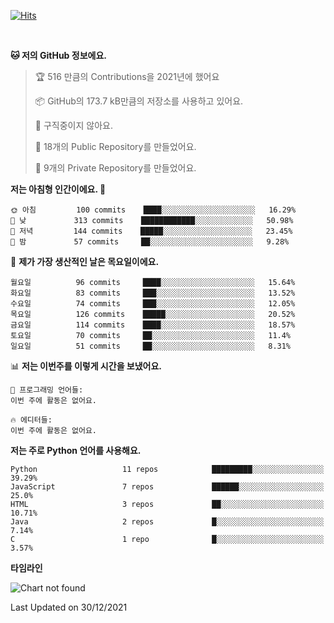 [![Hits](https://hits.seeyoufarm.com/api/count/incr/badge.svg?url=https%3A%2F%2Fgithub.com%2FSoohan-Park&count_bg=%23000000&title_bg=%23828282&icon=gradle.svg&icon_color=%23FFFFFF&title=Visited&edge_flat=false)](https://hits.seeyoufarm.com)  

<br/>

<!--START_SECTION:waka-->
**🐱 저의 GitHub 정보에요.** 

> 🏆 516 만큼의 Contributions을 2021년에 했어요
 > 
> 📦 GitHub의 173.7 kB만큼의 저장소를 사용하고 있어요. 
 > 
> 🚫 구직중이지 않아요.
 > 
> 📜 18개의 Public Repository를 만들었어요. 
 > 
> 🔑 9개의 Private Repository를 만들었어요.  
 > 
**저는 아침형 인간이에요. 🐤** 

```text
🌞 아침         100 commits    ████░░░░░░░░░░░░░░░░░░░░░   16.29% 
🌆 낮　         313 commits    ████████████░░░░░░░░░░░░░   50.98% 
🌃 저녁         144 commits    █████░░░░░░░░░░░░░░░░░░░░   23.45% 
🌙 밤　         57 commits     ██░░░░░░░░░░░░░░░░░░░░░░░   9.28%

```
📅 **제가 가장 생산적인 날은 목요일이에요.** 

```text
월요일          96 commits     ████░░░░░░░░░░░░░░░░░░░░░   15.64% 
화요일          83 commits     ███░░░░░░░░░░░░░░░░░░░░░░   13.52% 
수요일          74 commits     ███░░░░░░░░░░░░░░░░░░░░░░   12.05% 
목요일          126 commits    █████░░░░░░░░░░░░░░░░░░░░   20.52% 
금요일          114 commits    ████░░░░░░░░░░░░░░░░░░░░░   18.57% 
토요일          70 commits     ██░░░░░░░░░░░░░░░░░░░░░░░   11.4% 
일요일          51 commits     ██░░░░░░░░░░░░░░░░░░░░░░░   8.31%

```


📊 **저는 이번주를 이렇게 시간을 보냈어요.** 

```text
💬 프로그래밍 언어들: 
이번 주에 활동은 없어요.

🔥 에디터들: 
이번 주에 활동은 없어요.

```

**저는 주로 Python 언어를 사용해요.** 

```text
Python                   11 repos            █████████░░░░░░░░░░░░░░░░   39.29% 
JavaScript               7 repos             ██████░░░░░░░░░░░░░░░░░░░   25.0% 
HTML                     3 repos             ██░░░░░░░░░░░░░░░░░░░░░░░   10.71% 
Java                     2 repos             █░░░░░░░░░░░░░░░░░░░░░░░░   7.14% 
C                        1 repo              █░░░░░░░░░░░░░░░░░░░░░░░░   3.57%

```


**타임라인**

![Chart not found](https://raw.githubusercontent.com/Soohan-Park/Soohan-Park/master/charts/bar_graph.png) 


 Last Updated on 30/12/2021
<!--END_SECTION:waka-->
